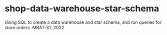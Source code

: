 # shop-data-warehouse-star-schema
Using SQL to create a data warehouse and star schema, and run queries for store orders. MBAT-S1, 2022
